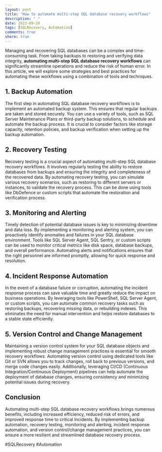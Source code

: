 ```yaml
---
layout: post
title: "How to automate multi-step SQL database recovery workflows"
description: " "
date: 2023-09-20
tags: [SQLRecovery, Automation]
comments: true
share: true
---
```


Managing and recovering SQL databases can be a complex and time-consuming task. From taking backups to restoring and verifying data integrity, **automating multi-step SQL database recovery workflows** can significantly streamline operations and reduce the risk of human error. In this article, we will explore some strategies and best practices for automating these workflows using a combination of tools and techniques.

## 1. Backup Automation
The first step in automating SQL database recovery workflows is to implement an automated backup system. This ensures that regular backups are taken and stored securely. You can use a variety of tools, such as SQL Server Maintenance Plans or third-party backup solutions, to schedule and automate the backup process. It is crucial to consider factors like storage capacity, retention policies, and backup verification when setting up the backup automation.

## 2. Recovery Testing
Recovery testing is a crucial aspect of automating multi-step SQL database recovery workflows. It involves regularly testing the ability to restore databases from backups and ensuring the integrity and completeness of the recovered data. By automating recovery testing, you can simulate various recovery scenarios, such as restoring to different servers or instances, to validate the recovery process. This can be done using tools like DbDefence or custom scripts that automate the restoration and verification process.

## 3. Monitoring and Alerting
Timely detection of potential database issues is key to minimizing downtime and data loss. By implementing a monitoring and alerting system, you can proactively identify anomalies and failures in your SQL database environment. Tools like SQL Server Agent, SQL Sentry, or custom scripts can be used to monitor critical metrics like disk space, database backups, and overall performance. Automating alerts and notifications ensures that the right personnel are informed promptly, allowing for quick response and resolution.

## 4. Incident Response Automation
In the event of a database failure or corruption, automating the incident response process can save valuable time and greatly reduce the impact on business operations. By leveraging tools like PowerShell, SQL Server Agent, or custom scripts, you can automate common recovery tasks such as restoring backups, recovering missing data, or rebuilding indexes. This eliminates the need for manual intervention and helps restore databases to a stable state efficiently.

## 5. Version Control and Change Management
Maintaining a version control system for your SQL database objects and implementing robust change management practices is essential for smooth recovery workflows. Automating version control using dedicated tools like Git or SVN allows you to track changes, roll back to previous versions, and merge code changes easily. Additionally, leveraging CI/CD (Continuous Integration/Continuous Deployment) pipelines can help automate the deployment of database changes, ensuring consistency and minimizing potential issues during recovery.

## Conclusion
Automating multi-step SQL database recovery workflows brings numerous benefits, including increased efficiency, reduced risk of errors, and improved response time to critical incidents. By implementing backup automation, recovery testing, monitoring and alerting, incident response automation, and version control/change management practices, you can ensure a more resilient and streamlined database recovery process.

#SQLRecovery #Automation